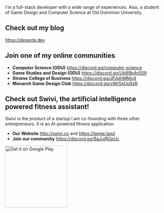 I'm a full-stack developer with a wide range of experiences. Also, a student of Game Design and Computer Science at Old Dominion University.

## Check out my blog
https://desante.dev

## Join one of my online communities
- **Computer Science (ODU)** https://discord.gg/computer-science
- **Game Studies and Design (ODU)** https://discord.gg/Ub89b4n559
- **Strome College of Business** https://discord.gg/JPJsthMMyd
- **Monarch Game Design Club** https://discord.gg/vWrSeUp9zR

## Check out Swivi, the artificial intelligence powered fitness assistant!
Swivi is the product of a startup I am co-founding with three other entrepreneurs. It is an AI-powered fitness application.

- **Our Website** http://swivi.co and https://beige.land
- **Join our community** https://discord.gg/8aJujRGpUc

<a href='https://play.google.com/store/apps/details?id=com.fitness.swivi.android&hl=en_US&gl=US&pli=1&pcampaignid=pcampaignidMKT-Other-global-all-co-prtnr-py-PartBadge-Mar2515-1'>
  <img alt='Get it on Google Play' src='https://play.google.com/intl/en_us/badges/static/images/badges/en_badge_web_generic.png' width="200px" height="auto"/>
</a>
